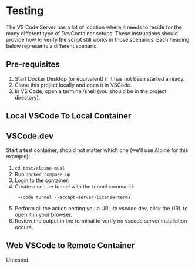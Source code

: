 # Testing

The VS Code Server has a lot of location where it needs to reside for the many
different type of DevContainer setups. These instructions should provide how
to verify the script still works in those scenarios. Each heading below
represents a different scenario.
## Pre-requisites

1. Start Docker Desktop (or equivalent) if it has not been started already.
2. Clone this project locally and open it in VSCode.
3. In VS Code, open a terminal/shell (you should be in the project directory).

## Local VSCode To Local Container

## VSCode.dev

Start a test container, should not matter which one (we'll use Alpine for
this example):

1. `cd test/alpine-musl`
2. Run `docker compose up`
3. Login to the container: 
4. Create a secure tunnel with the tunnel command:
   ```shell
    ~/code tunnel --accept-server-license-terms
   ```
5. Perform all the action netting you a URL to vscode.dev, click the URL to
   open it in your browser.
6. Review the output in the terminal to verify no vscode server installation
   occurs.

## Web VSCode to Remote Container

Untested.


